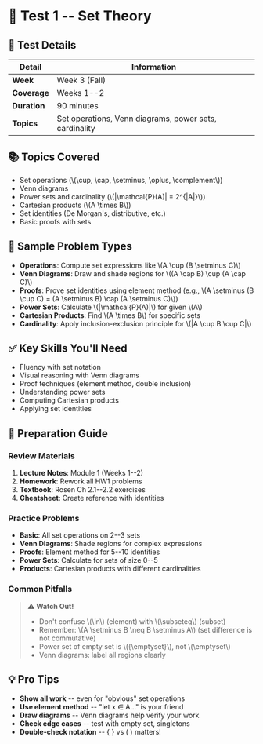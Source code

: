 # 📐 Test 1 -- Set Theory

## 📅 Test Details

| Detail | Information |
|--------|-------------|
| **Week** | Week 3 (Fall) |
| **Coverage** | Weeks 1--2 |
| **Duration** | 90 minutes |
| **Topics** | Set operations, Venn diagrams, power sets, cardinality |

## 📚 Topics Covered

- Set operations (\\(\cup, \cap, \setminus, \oplus, \complement\\))
- Venn diagrams
- Power sets and cardinality (\\(|\mathcal{P}(A)| = 2^{|A|}\\))
- Cartesian products (\\(A \times B\\))
- Set identities (De Morgan's, distributive, etc.)
- Basic proofs with sets

## 🎯 Sample Problem Types

- **Operations**: Compute set expressions like \\(A \cup (B \setminus C)\\)
- **Venn Diagrams**: Draw and shade regions for \\((A \cap B) \cup (A \cap C)\\)
- **Proofs**: Prove set identities using element method (e.g., \\(A \setminus (B \cup C) = (A \setminus B) \cap (A \setminus C)\\))
- **Power Sets**: Calculate \\(|\mathcal{P}(A)|\\) for given \\(A\\)
- **Cartesian Products**: Find \\(A \times B\\) for specific sets
- **Cardinality**: Apply inclusion-exclusion principle for \\(|A \cup B \cup C|\\)

## ✅ Key Skills You'll Need

- Fluency with set notation
- Visual reasoning with Venn diagrams
- Proof techniques (element method, double inclusion)
- Understanding power sets
- Computing Cartesian products
- Applying set identities

## 📖 Preparation Guide

### Review Materials

1. **Lecture Notes**: Module 1 (Weeks 1--2)
2. **Homework**: Rework all HW1 problems
3. **Textbook**: Rosen Ch 2.1--2.2 exercises
4. **Cheatsheet**: Create reference with identities

### Practice Problems

- **Basic**: All set operations on 2--3 sets
- **Venn Diagrams**: Shade regions for complex expressions
- **Proofs**: Element method for 5--10 identities
- **Power Sets**: Calculate for sets of size 0--5
- **Products**: Cartesian products with different cardinalities

### Common Pitfalls

> **⚠️ Watch Out!**
>
> - Don't confuse \\(\in\\) (element) with \\(\subseteq\\) (subset)
> - Remember: \\(A \setminus B \neq B \setminus A\\) (set difference is not commutative)
> - Power set of empty set is \\(\{\emptyset\}\\), not \\(\emptyset\\)
> - Venn diagrams: label all regions clearly

## 💡 Pro Tips

- **Show all work** -- even for "obvious" set operations
- **Use element method** -- "let x ∈ A..." is your friend
- **Draw diagrams** -- Venn diagrams help verify your work
- **Check edge cases** -- test with empty set, singletons
- **Double-check notation** -- { } vs ( ) matters!
